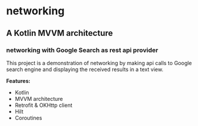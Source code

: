 # networking
## A Kotlin MVVM architecture 
### networking with Google Search as rest api provider

This project is a demonstration of networking by making api calls to Google search engine and displaying the received results in a text view.


**Features:**

* Kotlin 
* MVVM architecture
* Retrofit & OKHttp client
* Hilt
* Coroutines
 


